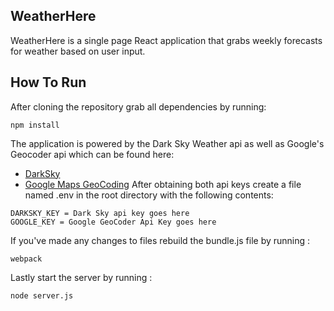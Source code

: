 ## WeatherHere
WeatherHere is a single page React application that grabs weekly forecasts for weather based on user input.

## How To Run
After cloning the repository grab all dependencies by running:
```
npm install
```
The application is powered by the Dark Sky Weather api as well as Google's Geocoder api which can be found here:
* [DarkSky](https://darksky.net/dev/register)
* [Google Maps GeoCoding](https://developers.google.com/maps/documentation/geocoding/get-api-key)
After obtaining both api keys create a file named .env in the root directory with the following contents:
```
DARKSKY_KEY = Dark Sky api key goes here
GOOGLE_KEY = Google GeoCoder Api Key goes here
```
If you've made any changes to files rebuild the bundle.js file by running :
```
webpack
```
Lastly start the server by running :
```
node server.js
```
